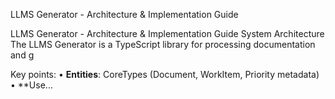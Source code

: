 LLMS Generator - Architecture & Implementation Guide

LLMS Generator - Architecture & Implementation Guide System Architecture The LLMS Generator is a TypeScript library for processing documentation and g

Key points:
• **Entities**: CoreTypes (Document, WorkItem, Priority metadata)
• **Use...